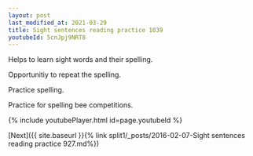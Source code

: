 ```yaml
---
layout: post
last_modified_at: 2021-03-29
title: Sight sentences reading practice 1039
youtubeId: 5cnJpj9NRT8
---
```

 
 
Helps to learn sight words and their spelling.

Opportunitiy to repeat the spelling. 

Practice spelling. 
 
Practice for spelling bee competitions. 
 
{% include youtubePlayer.html id=page.youtubeId %}
 
 

[Next]({{ site.baseurl }}{% link  split1/_posts/2016-02-07-Sight sentences reading practice 927.md%})
 
